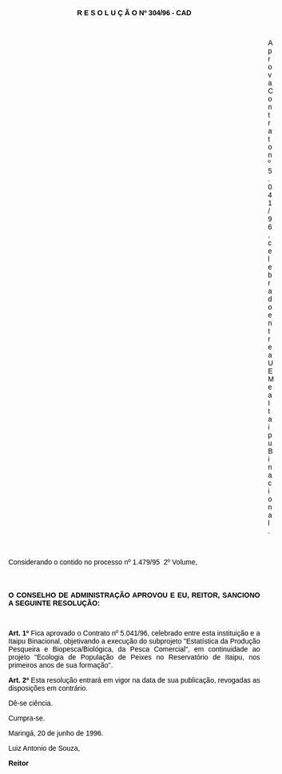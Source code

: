 <BODY TEXT="#000000">

<B><FONT FACE="Arial"><P ALIGN="CENTER">R E S O L U &Ccedil; &Atilde; O Nº  304/96 - CAD</P>
</B><P ALIGN="JUSTIFY"></P>
<P ALIGN="JUSTIFY">&nbsp;</P><DIR>
<DIR>
<DIR>
<DIR>
<DIR>
<DIR>
<DIR>
<DIR>
<DIR>
<DIR>
<DIR>
<DIR>
<DIR>

<P ALIGN="JUSTIFY">Aprova Contrato nº 5.041/96, celebrado entre a UEM e a Itaipu Binacional.</P>
<P ALIGN="JUSTIFY"></P>
<P ALIGN="JUSTIFY">&nbsp;</P></DIR>
</DIR>
</DIR>
</DIR>
</DIR>
</DIR>
</DIR>
</DIR>
</DIR>
</DIR>
</DIR>
</DIR>
</DIR>

<P ALIGN="JUSTIFY">Considerando o contido no processo nº  1.479/95  2º Volume,</P>
<P ALIGN="JUSTIFY"></P>
<P ALIGN="JUSTIFY">&nbsp;</P>
<B><P ALIGN="JUSTIFY">O CONSELHO DE ADMINISTRA&Ccedil;&Atilde;O APROVOU E EU, REITOR, SANCIONO A SEGUINTE RESOLU&Ccedil;&Atilde;O:</P>
</B><P ALIGN="JUSTIFY"></P>
<P ALIGN="JUSTIFY">&nbsp;</P>
<B><P ALIGN="JUSTIFY">Art. 1º</B> Fica aprovado o Contrato nº 5.041/96, celebrado entre esta institui&ccedil;&atilde;o e a Itaipu Binacional, objetivando a execu&ccedil;&atilde;o do subprojeto "Estat&iacute;stica da Produ&ccedil;&atilde;o Pesqueira e Biopesca/Biol&oacute;gica, da Pesca Comercial", em continuidade ao projeto "Ecologia de Popula&ccedil;&atilde;o de Peixes no Reservat&oacute;rio de Itaipu, nos primeiros anos de sua forma&ccedil;&atilde;o".</P>
<B><P ALIGN="JUSTIFY">Art. 2º</B> Esta resolu&ccedil;&atilde;o entrar&aacute; em vigor na data de sua publica&ccedil;&atilde;o, revogadas as disposi&ccedil;&otilde;es em contr&aacute;rio.</P>
<P ALIGN="JUSTIFY">D&ecirc;-se ci&ecirc;ncia.</P>
<P ALIGN="JUSTIFY">Cumpra-se.</P>
<P ALIGN="JUSTIFY">Maring&aacute;, 20 de junho de 1996.</P>
<P ALIGN="JUSTIFY"></P>
<P ALIGN="JUSTIFY">Luiz Antonio de Souza,</P>
<B><P ALIGN="JUSTIFY">Reitor &#9;</P></B></FONT></BODY>

